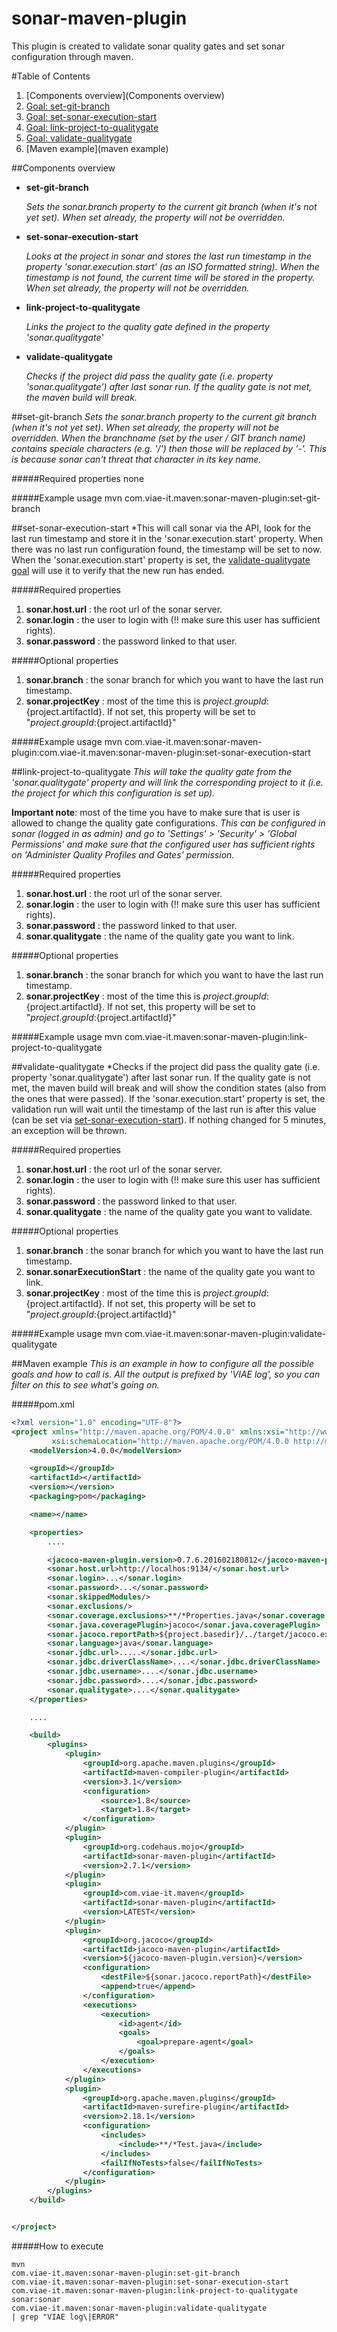 # sonar-maven-plugin
This plugin is created to validate sonar quality gates and set sonar configuration through maven.

#Table of Contents
1. [Components overview](Components overview)
2. [Goal: set-git-branch](set-git-branch)
3. [Goal: set-sonar-execution-start](set-sonar-execution-start)
4. [Goal: link-project-to-qualitygate](link-project-to-qualitygate)
5. [Goal: validate-qualitygate](validate-qualitygate)
6. [Maven example](maven example)

##Components overview

* **set-git-branch**

  *Sets the sonar.branch property to the current git branch (when it's not yet set).
  When set already, the property will not be overridden.*
* **set-sonar-execution-start**

  *Looks at the project in sonar and stores the last run timestamp in the property 'sonar.execution.start' (as an ISO formatted string).
  When the timestamp is not found, the current time will be stored in the property.
  When set already, the property will not be overridden.*
* **link-project-to-qualitygate**

  *Links the project to the quality gate defined in the property 'sonar.qualitygate'*
* **validate-qualitygate**

  *Checks if the project did pass the quality gate (i.e. property 'sonar.qualitygate') after last sonar run.
  If the quality gate is not met, the maven build will break.*

##set-git-branch
*Sets the sonar.branch property to the current git branch (when it's not yet set).
When set already, the property will not be overridden. When the branchname (set by the user / GIT branch name) contains speciale characters (e.g. '/') then those will be replaced by '-'. This is because sonar can't threat that character in its key name.*

#####Required properties
none

#####Example usage
mvn com.viae-it.maven:sonar-maven-plugin:set-git-branch

##set-sonar-execution-start
*This will call sonar via the API, look for the last run timestamp and store it in the 'sonar.execution.start' property.
When there was no last run configuration found, the timestamp will be set to now.
When the 'sonar.execution.start' property is set, the [validate-qualitygate goal](validate-qualitygate) will use it to verify that the new run has ended.

#####Required properties
1. **sonar.host.url** : the root url of the sonar server.
2. **sonar.login** : the user to login with (!! make sure this user has sufficient rights).
3. **sonar.password** : the password linked to that user.

#####Optional properties
1. **sonar.branch** : the sonar branch for which you want to have the last run timestamp.
2. **sonar.projectKey** : most of the time this is ${project.groupId}:${project.artifactId}. If not set, this property will be set to "${project.groupId}:${project.artifactId}"

#####Example usage
mvn com.viae-it.maven:sonar-maven-plugin:com.viae-it.maven:sonar-maven-plugin:set-sonar-execution-start

##link-project-to-qualitygate
*This will take the quality gate from the 'sonar.qualitygate' property and will link the corresponding project to it
(i.e. the project for which this configuration is set up).*

**Important note**: most of the time you have to make sure that is user is allowed to change the quality gate configurations.
*This can be configured in sonar (logged in as admin) and go to 'Settings' > 'Security' > 'Global Permissions' and make sure that the configured user has
sufficient rights on 'Administer Quality Profiles and Gates' permission.*

#####Required properties
1. **sonar.host.url** : the root url of the sonar server.
2. **sonar.login** : the user to login with (!! make sure this user has sufficient rights).
3. **sonar.password** : the password linked to that user.
4. **sonar.qualitygate** : the name of the quality gate you want to link.

#####Optional properties
1. **sonar.branch** : the sonar branch for which you want to have the last run timestamp.
2. **sonar.projectKey** : most of the time this is ${project.groupId}:${project.artifactId}. If not set, this property will be set to "${project.groupId}:${project.artifactId}"

#####Example usage
mvn com.viae-it.maven:sonar-maven-plugin:link-project-to-qualitygate

##validate-qualitygate
*Checks if the project did pass the quality gate (i.e. property 'sonar.qualitygate') after last sonar run.
If the quality gate is not met, the maven build will break and will show the condition states (also from the ones that were passed).
If the 'sonar.execution.start' property is set, the validation run will wait until the timestamp of the last run is after this value
(can be set via [set-sonar-execution-start](set-sonar-execution-start)). If nothing changed for 5 minutes, an exception will be thrown.

#####Required properties
1. **sonar.host.url** : the root url of the sonar server.
2. **sonar.login** : the user to login with (!! make sure this user has sufficient rights).
3. **sonar.password** : the password linked to that user.
4. **sonar.qualitygate** : the name of the quality gate you want to validate.

#####Optional properties
1. **sonar.branch** : the sonar branch for which you want to have the last run timestamp.
2. **sonar.sonarExecutionStart** : the name of the quality gate you want to link.
3. **sonar.projectKey** : most of the time this is ${project.groupId}:${project.artifactId}. If not set, this property will be set to "${project.groupId}:${project.artifactId}"

#####Example usage
mvn com.viae-it.maven:sonar-maven-plugin:validate-qualitygate

##Maven example
*This is an example in how to configure all the possible goals and how to call is.
All the output is prefixed by 'VIAE log', so you can filter on this to see what's going on.*

#####pom.xml
```xml
<?xml version="1.0" encoding="UTF-8"?>
<project xmlns="http://maven.apache.org/POM/4.0.0" xmlns:xsi="http://www.w3.org/2001/XMLSchema-instance"
         xsi:schemaLocation="http://maven.apache.org/POM/4.0.0 http://maven.apache.org/xsd/maven-4.0.0.xsd">
	<modelVersion>4.0.0</modelVersion>

	<groupId></groupId>
	<artifactId></artifactId>
	<version></version>
	<packaging>pom</packaging>

	<name></name>

	<properties>
		....

		<jacoco-maven-plugin.version>0.7.6.201602180812</jacoco-maven-plugin.version>
		<sonar.host.url>http://localhos:9134/</sonar.host.url>
		<sonar.login>...</sonar.login>
		<sonar.password>...</sonar.password>
		<sonar.skippedModules/>
		<sonar.exclusions/>
		<sonar.coverage.exclusions>**/*Properties.java</sonar.coverage.exclusions>
		<sonar.java.coveragePlugin>jacoco</sonar.java.coveragePlugin>
		<sonar.jacoco.reportPath>${project.basedir}/../target/jacoco.exec</sonar.jacoco.reportPath>
		<sonar.language>java</sonar.language>
		<sonar.jdbc.url>.....</sonar.jdbc.url>
		<sonar.jdbc.driverClassName>....</sonar.jdbc.driverClassName>
		<sonar.jdbc.username>....</sonar.jdbc.username>
		<sonar.jdbc.password>....</sonar.jdbc.password>
		<sonar.qualitygate>....</sonar.qualitygate>
	</properties>

	....

	<build>
		<plugins>
			<plugin>
				<groupId>org.apache.maven.plugins</groupId>
				<artifactId>maven-compiler-plugin</artifactId>
				<version>3.1</version>
				<configuration>
					<source>1.8</source>
					<target>1.8</target>
				</configuration>
			</plugin>
			<plugin>
				<groupId>org.codehaus.mojo</groupId>
				<artifactId>sonar-maven-plugin</artifactId>
				<version>2.7.1</version>
			</plugin>
			<plugin>
				<groupId>com.viae-it.maven</groupId>
				<artifactId>sonar-maven-plugin</artifactId>
				<version>LATEST</version>
			</plugin>
			<plugin>
				<groupId>org.jacoco</groupId>
				<artifactId>jacoco-maven-plugin</artifactId>
				<version>${jacoco-maven-plugin.version}</version>
				<configuration>
					<destFile>${sonar.jacoco.reportPath}</destFile>
					<append>true</append>
				</configuration>
				<executions>
					<execution>
						<id>agent</id>
						<goals>
							<goal>prepare-agent</goal>
						</goals>
					</execution>
				</executions>
			</plugin>
			<plugin>
				<groupId>org.apache.maven.plugins</groupId>
				<artifactId>maven-surefire-plugin</artifactId>
				<version>2.18.1</version>
				<configuration>
					<includes>
						<include>**/*Test.java</include>
					</includes>
					<failIfNoTests>false</failIfNoTests>
				</configuration>
			</plugin>
		</plugins>
	</build>


</project>

```

#####How to execute

```{r, engine='bash', count_lines}
mvn
com.viae-it.maven:sonar-maven-plugin:set-git-branch
com.viae-it.maven:sonar-maven-plugin:set-sonar-execution-start
com.viae-it.maven:sonar-maven-plugin:link-project-to-qualitygate
sonar:sonar
com.viae-it.maven:sonar-maven-plugin:validate-qualitygate
| grep "VIAE log\|ERROR"
```
